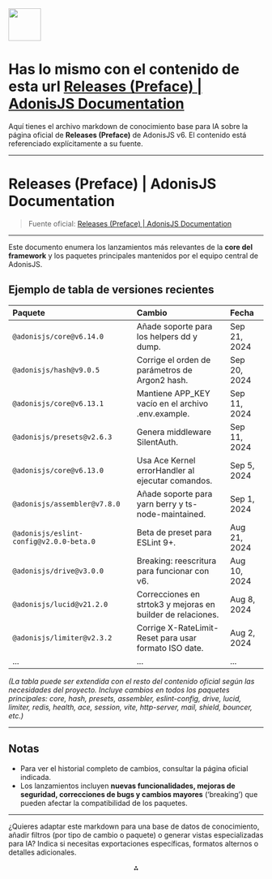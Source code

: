 <img src="https://r2cdn.perplexity.ai/pplx-full-logo-primary-dark%402x.png" style="height:64px;margin-right:32px"/>

# Has lo mismo con el contenido de esta url [Releases (Preface) | AdonisJS Documentation](https://docs.adonisjs.com/guides/preface/releases)

Aquí tienes el archivo markdown de conocimiento base para IA sobre la página oficial de **Releases (Preface)** de AdonisJS v6. El contenido está referenciado explícitamente a su fuente.

***

# Releases (Preface) | AdonisJS Documentation

> Fuente oficial: [Releases (Preface) | AdonisJS Documentation](https://docs.adonisjs.com/guides/preface/releases)

***

Este documento enumera los lanzamientos más relevantes de la **core del framework** y los paquetes principales mantenidos por el equipo central de AdonisJS.

## Ejemplo de tabla de versiones recientes

| Paquete | Cambio | Fecha |
| :-- | :-- | :-- |
| `@adonisjs/core@v6.14.0` | Añade soporte para los helpers dd y dump. | Sep 21, 2024 |
| `@adonisjs/hash@v9.0.5` | Corrige el orden de parámetros de Argon2 hash. | Sep 20, 2024 |
| `@adonisjs/core@v6.13.1` | Mantiene APP_KEY vacío en el archivo .env.example. | Sep 11, 2024 |
| `@adonisjs/presets@v2.6.3` | Genera middleware SilentAuth. | Sep 11, 2024 |
| `@adonisjs/core@v6.13.0` | Usa Ace Kernel errorHandler al ejecutar comandos. | Sep 5, 2024 |
| `@adonisjs/assembler@v7.8.0` | Añade soporte para yarn berry y ts-node-maintained. | Sep 1, 2024 |
| `@adonisjs/eslint-config@v2.0.0-beta.0` | Beta de preset para ESLint 9+. | Aug 21, 2024 |
| `@adonisjs/drive@v3.0.0` | Breaking: reescritura para funcionar con v6. | Aug 10, 2024 |
| `@adonisjs/lucid@v21.2.0` | Correcciones en strtok3 y mejoras en builder de relaciones. | Aug 8, 2024 |
| `@adonisjs/limiter@v2.3.2` | Corrige X-RateLimit-Reset para usar formato ISO date. | Aug 2, 2024 |
| ... | ... | ... |

*(La tabla puede ser extendida con el resto del contenido oficial según las necesidades del proyecto. Incluye cambios en todos los paquetes principales: core, hash, presets, assembler, eslint-config, drive, lucid, limiter, redis, health, ace, session, vite, http-server, mail, shield, bouncer, etc.)*

***

## Notas

- Para ver el historial completo de cambios, consultar la página oficial indicada.
- Los lanzamientos incluyen **nuevas funcionalidades, mejoras de seguridad, correcciones de bugs y cambios mayores** (‘breaking’) que pueden afectar la compatibilidad de los paquetes.

***

¿Quieres adaptar este markdown para una base de datos de conocimiento, añadir filtros (por tipo de cambio o paquete) o generar vistas especializadas para IA? Indica si necesitas exportaciones específicas, formatos alternos o detalles adicionales.

<div style="text-align: center">⁂</div>

[^1]: https://docs.adonisjs.com/guides/preface/releases

